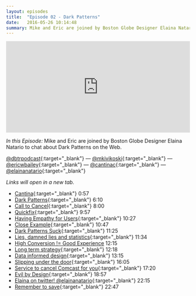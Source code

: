 ```yaml
---
layout: episodes
title:  "Episode 02 - Dark Patterns"
date:   2016-05-26 10:14:48
summary: Mike and Eric are joined by Boston Globe Designer Elaina Natario to chat about Dark Patterns on the Web.
---
```


<iframe width="100%" height="250" scrolling="no" frameborder="no" src="https://w.soundcloud.com/player/?url=https%3A//api.soundcloud.com/tracks/260183366&amp;auto_play=false&amp;hide_related=false&amp;show_comments=true&amp;show_user=true&amp;show_reposts=false&amp;visual=true"></iframe>

_In this Episode:_ Mike and Eric are joined by Boston Globe Designer Elaina Natario to chat about Dark Patterns on the Web.

[@dbtrpodcast](https://twitter.com/dbtrpodcast){:target="_blank"} &mdash;
[@mkivikoski](https://twitter.com/mkivikoski){:target="_blank"} &mdash;
[@ericwbailey](https://twitter.com/ericwbailey){:target="_blank"} &mdash;
[@cantinac](https://twitter.com/cantinac){:target="_blank"} &mdash;
[@elainanatario](https://twitter.com/elainanatario){:target="_blank"} 

_Links will open in a new tab._

- [Cantina](http://cantina.co){:target="_blank"} 0:57
- [Dark Patterns](http://darkpatterns.org){:target="_blank"} 6:10
- [Call to Cancel](http://customer.xfinity.com/help-and-support/internet/cancel-my-xfinity-services){:target="_blank"} 8:00
- [Quickfix](https://en.wikipedia.org/wiki/Hotfix){:target="_blank"} 9:57
- [Having Empathy for Users](https://en.wikipedia.org/wiki/Empathic_design){:target="_blank"} 10:27
- [Close Example](https://rationalconspiracy.com/2016/04/24/dark-patterns-by-the-boston-globe/){:target="_blank"} 10:47
- [Dark Patterns Suck](http://www.formisimo.com/blog/transparent-ux-sells-and-heres-why/){:target="_blank"} 11:25
- [Lies, damned lies and statistics](https://en.wikipedia.org/wiki/Lies,_damned_lies,_and_statistics){:target="_blank"} 11:34
- [High Conversion != Good Experience](https://twitter.com/levelsio/status/730043748273393664) 12:15
- [Long term strategy](https://twitter.com/parasight/status/730049973279174656){:target="_blank"} 12:18
- [Data informed design](https://en.wikipedia.org/wiki/Data-informed_decision-making){:target="_blank"} 13:15
- [Slipping under the door](https://www.youtube.com/watch?v=ZbvE91qScjQ){:target="_blank"} 16:05
- [Service to cancel Comcast for you](http://www.geek.com/news/new-service-will-cancel-your-comcast-in-5-minutes-for-5-1635672/){:target="_blank"} 17:20
- [Evil by Design](http://evilbydesign.info/){:target="_blank"} 18:57
- [Elaina on twitter! @elainanatario](https://twitter.com/elainanatario){:target="_blank"} 22:15
- [Remember to save](http://giphy.com/gifs/whoa-save-1jfc4pE1WBYOs){:target="_blank"} 22:47
